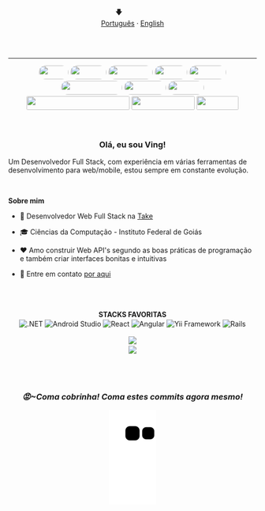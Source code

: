 <p align="center">
  <i class="flag flag-brazil"></i>
  <span>🡇&nbsp;&nbsp;&nbsp;&nbsp;&nbsp;&nbsp;&nbsp;&nbsp;&nbsp;&nbsp;&nbsp;&nbsp;&nbsp;&nbsp;</span>
  <br>
  <a href="#">Português</a>
  ·
  <a href="/README.md">English</a>
</p>

<br/>
<br/>

<hr/>
<div style="display: inline_block" align="center">
  <img width="60" height="28" style="border-radius:50px;" src="https://img.shields.io/badge/C%23-663399?style=for-the-badge&logo=c-sharp&logoColor=white"/>
  <img width="73" height="28" style="border-radius:50px;" src="https://img.shields.io/badge/Java-ED8B00?style=for-the-badge&logo=java&logoColor=white"/>
  <img width="90" height="28" style="border-radius:50px;" src="https://img.shields.io/badge/Kotlin-0095D5?&style=for-the-badge&logo=kotlin&logoColor=white"/>
  <img width="66" height="28" style="border-radius:50px;" src="https://img.shields.io/badge/PHP-777BB4?style=for-the-badge&logo=php&logoColor=white"/>
  <img width="75" height="28" style="border-radius:50px;" src="https://img.shields.io/badge/Ruby-CC342D?style=for-the-badge&logo=ruby&logoColor=white"/>
  <img width="124" height="28" style="border-radius:50px;" src="https://img.shields.io/badge/JavaScript-C6A700?style=for-the-badge&logo=javascript&logoColor=white"/>
  <img width="85" height="28" style="border-radius:50px;" src="https://img.shields.io/badge/HTML5-E34F26?style=for-the-badge&logo=html5&logoColor=white"/>
  <img width="73" height="28" style="border-radius:50px;" src="https://img.shields.io/badge/CSS3-1572B6?style=for-the-badge&logo=css3&logoColor=white"/>
</div>
<div style="display: inline_block" align="center">
  <img width="209" height="28" style="border-radius: .2em" src="https://img.shields.io/badge/Microsoft_SQL_Server-CC2927?style=for-the-badge&logo=microsoft-sql-server&logoColor=white"/>
  <img width="128" height="28" style="border-radius: .2em" src="https://img.shields.io/badge/PostgreSQL-316192?style=for-the-badge&logo=postgresql&logoColor=white"/>
  <img width="85" height="28" style="border-radius: .2em" src="https://img.shields.io/badge/MySQL-ED8B00?style=for-the-badge&logo=mysql&logoColor=white"/>
</div>

<br/>
<br/>

<h3 align="center" >Olá, eu sou Ving!</h3>


<p>
  Um Desenvolvedor Full Stack, com experiência em várias ferramentas de desenvolvimento para web/mobile, estou sempre em constante evolução.
</p>

<br/>

**Sobre mim**

- 💼 Desenvolvedor Web Full Stack na [Take](https://www.take.net/)

- 🎓 Ciências da Computação - Instituto Federal de Goiás

- ❤️ Amo construir Web API's segundo as boas práticas de programação e também criar interfaces bonitas e intuitivas

- 💬 Entre em contato [por aqui](https://mail.google.com/mail/u/0/?fs=1&to=ving-developer@gmail.com) 

<br/>

<br/>
 
<br/>

<div align="center">
  <div><strong>STACKS FAVORITAS</strong></div>
  <span>
    <img align="center" alt=".NET" height="40" width="60" src="https://cdn.jsdelivr.net/gh/devicons/devicon/icons/dot-net/dot-net-plain-wordmark.svg">
    <img align="center" alt="Android Studio" height="40" width="60" src="https://cdn.jsdelivr.net/gh/devicons/devicon/icons/androidstudio/androidstudio-original.svg">
    <img align="center" alt="React" height="35" width="60" src="https://cdn.jsdelivr.net/gh/devicons/devicon/icons/react/react-original.svg">
    <img align="center" alt="Angular" height="35" width="60" src="https://cdn.jsdelivr.net/gh/devicons/devicon/icons/angularjs/angularjs-plain.svg">
    <img align="center" alt="Yii Framework" height="35" width="60" src="https://cdn.jsdelivr.net/gh/devicons/devicon/icons/yii/yii-plain.svg">
    <img align="center" alt="Rails" height="80" width="60" src="https://cdn.jsdelivr.net/gh/devicons/devicon/icons/rails/rails-plain-wordmark.svg">
  </span>
<div align="center">
  
<br/>
  
<div>
  <img height="180em" src="https://github-readme-stats.vercel.app/api?username=ving-developer&show_icons=true&theme=algolia"/>
</div>
<div>
  <img height="180em" src="https://github-readme-stats.vercel.app/api/top-langs/?username=ving-developer&title_color=red&layout=compact&langs_count=10&theme=algolia&card_width=428em"/>
</div>
  
<br/>
<br/>
<br/>

<h3><i>😡~Coma cobrinha! Coma estes commits agora mesmo!</i></h3>

![Snake animation](https://github.com/ving-developer/ving-developer/blob/output/github-contribution-grid-snake.svg)
